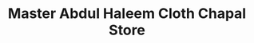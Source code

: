 ---
title: "Master Abdul Haleem Cloth Chapal Store"
url: /karamabad/master-abdul-haleem-cloth-chapal-store/
shop: convenience
---